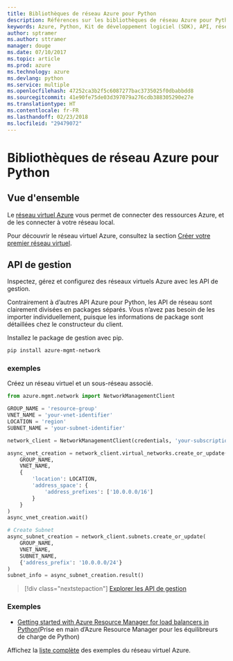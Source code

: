 ```yaml
---
title: Bibliothèques de réseau Azure pour Python
description: Références sur les bibliothèques de réseau Azure pour Python
keywords: Azure, Python, Kit de développement logiciel (SDK), API, réseau
author: sptramer
ms.author: sttramer
manager: douge
ms.date: 07/10/2017
ms.topic: article
ms.prod: azure
ms.technology: azure
ms.devlang: python
ms.service: multiple
ms.openlocfilehash: 47252ca3b2f5c6087277bac3735025f0dbabbdd8
ms.sourcegitcommit: 41e90fe75de03d397079a276cdb388305290e27e
ms.translationtype: HT
ms.contentlocale: fr-FR
ms.lasthandoff: 02/23/2018
ms.locfileid: "29479072"
---
```

# <a name="azure-network-libraries-for-python"></a>Bibliothèques de réseau Azure pour Python

## <a name="overview"></a>Vue d'ensemble

Le [réseau virtuel Azure](/azure/virtual-network/virtual-networks-overview) vous permet de connecter des ressources Azure, et de les connecter à votre réseau local.

Pour découvrir le réseau virtuel Azure, consultez la section [Créer votre premier réseau virtuel](/azure/virtual-network/virtual-network-get-started-vnet-subnet).

## <a name="management-apis"></a>API de gestion

Inspectez, gérez et configurez des réseaux virtuels Azure avec les API de gestion.

Contrairement à d’autres API Azure pour Python, les API de réseau sont clairement divisées en packages séparés. Vous n’avez pas besoin de les importer individuellement, puisque les informations de package sont détaillées chez le constructeur du client.

Installez le package de gestion avec pip.

```bash
pip install azure-mgmt-network
```

### <a name="example"></a>exemples

Créez un réseau virtuel et un sous-réseau associé.

```python
from azure.mgmt.network import NetworkManagementClient

GROUP_NAME = 'resource-group'
VNET_NAME = 'your-vnet-identifier'
LOCATION = 'region'
SUBNET_NAME = 'your-subnet-identifier'

network_client = NetworkManagementClient(credentials, 'your-subscription-id')

async_vnet_creation = network_client.virtual_networks.create_or_update(
    GROUP_NAME,
    VNET_NAME,
    {
        'location': LOCATION,
        'address_space': {
            'address_prefixes': ['10.0.0.0/16']
        }
    }
)
async_vnet_creation.wait()

# Create Subnet
async_subnet_creation = network_client.subnets.create_or_update(
    GROUP_NAME,
    VNET_NAME,
    SUBNET_NAME,
    {'address_prefix': '10.0.0.0/24'}
)
subnet_info = async_subnet_creation.result()
```

> [!div class="nextstepaction"]
> [Explorer les API de gestion](/python/api/overview/azure/network/management)

### <a name="samples"></a>Exemples

* [Getting started with Azure Resource Manager for load balancers in Python](https://azure.microsoft.com/en-us/resources/samples/network-python-manage-loadbalancer/)(Prise en main d’Azure Resource Manager pour les équilibreurs de charge de Python)

Affichez la [liste complète](https://azure.microsoft.com/en-us/resources/samples/?platform=python&term=virtual%20network) des exemples du réseau virtuel Azure.
